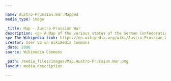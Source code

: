 ```yaml
---

name: Austro-Prussian.War.Mapped
media_type: image

_title: Map - Austro-Prussian War
description: <p> A Map of the various states of the German Confederation at the outset of the Austro-Prussian War, color-coded for alliances&#58; blue for those aligned with Prussia and red for those aligned with Austria. The map demonstrates how outnumbered Prussia really was during the War, and how impressive its victory was. </p> <p> According to its creator, the map was based off map data of the IEG-Maps project (Andreas Kunz, B. Johnen and Joachim Robert Moeschl- University of Mainz) - http://www.ieg-maps.uni-mainz.de </p>
<p> The Wikipedia link: https://en.wikipedia.org/wiki/Austro-Prussian_War#Alliances </p>
creator: User 52 on Wikimedia Commons
_date: 2006
source: Wikimedia Commons

_path: /media_files/images/Map.Austro-Prussian.War.png 
layout: media_description

---
```

